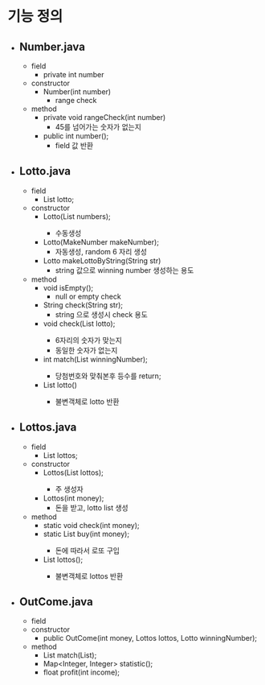 # 기능 정의

- ## Number.java
  - field
    - private int number
  - constructor
    - Number(int number)
      - range check
  - method
    - private void rangeCheck(int number)
      - 45를 넘어가는 숫자가 없는지
    - public int number();
      - field 값 반환
- ## Lotto.java
  - field
    - List<Integer> lotto;
  - constructor
    - Lotto(List<Integer> numbers);
      - 수동생성
    - Lotto(MakeNumber makeNumber);
      - 자동생성, random 6 자리 생성
    - Lotto makeLottoByString(String str)
      - string 값으로 winning number 생성하는 용도
  - method
    - void isEmpty();
      - null or empty check
    - String check(String str);
      - string 으로 생성시 check 용도
    - void check(List<Integer> lotto);
      - 6자리의 숫자가 맞는지
      - 동일한 숫자가 없는지
      <!-- - List<Integer> lottoNumbers(AutoNumber autoNumber); -->
    - int match(List<Integer> winningNumber);
      - 당첨번호와 맞춰본후 등수를 return;
    - List<Number> lotto()
      - 불변객체로 lotto 반환
- ## Lottos.java
  - field
    - List<Lotto> lottos;
  - constructor
    - Lottos(List<Lotto> lottos);
      - 주 생성자
    - Lottos(int money);
      - 돈을 받고, lotto list 생성
  - method
    - static void check(int money);
    - static List<Lotto> buy(int money);
      - 돈에 따라서 로또 구입
    - List<Lotto> lottos();
      - 불변객체로 lottos 반환
- ## OutCome.java
  - field
  - constructor
    - public OutCome(int money, Lottos lottos, Lotto winningNumber);
  - method
    - List<Integer> match(List<Number winningNumber>);
    - Map<Integer, Integer> statistic();
    - float profit(int income);
